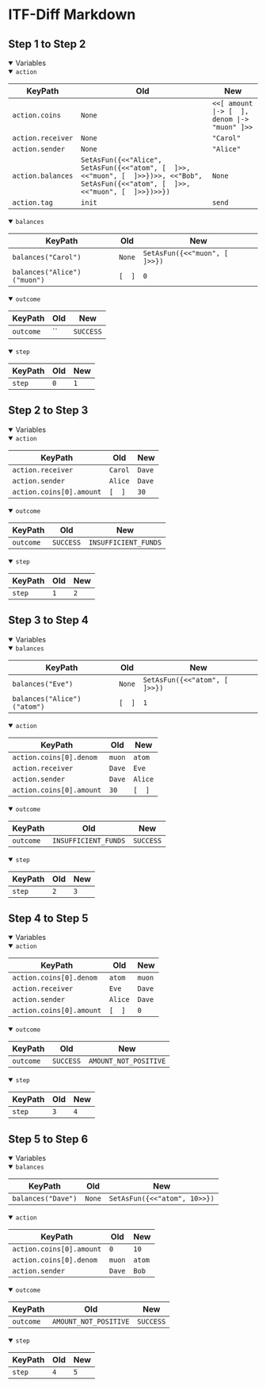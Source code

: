 # ITF-Diff Markdown

## Step 1 to Step 2

<details open>

<summary>Variables</summary>

<details open>

<summary><code>action</code></summary>


|KeyPath|Old|New|
|-|-|-|
|`action.coins`|`None`|`<<[ amount \|-> [  ], denom \|-> "muon" ]>>`|
|`action.receiver`|`None`|`"Carol"`|
|`action.sender`|`None`|`"Alice"`|
|`action.balances`|`SetAsFun({<<"Alice", SetAsFun({<<"atom", [  ]>>, <<"muon", [  ]>>})>>, <<"Bob", SetAsFun({<<"atom", [  ]>>, <<"muon", [  ]>>})>>})`|`None`|
|`action.tag`|`init`|`send`|

</details>
<details open>

<summary><code>balances</code></summary>


|KeyPath|Old|New|
|-|-|-|
|`balances("Carol")`|`None`|`SetAsFun({<<"muon", [  ]>>})`|
|`balances("Alice")("muon")`|`[  ]`|`0`|

</details>
<details open>

<summary><code>outcome</code></summary>


|KeyPath|Old|New|
|-|-|-|
|`outcome`|``|`SUCCESS`|

</details>
<details open>

<summary><code>step</code></summary>


|KeyPath|Old|New|
|-|-|-|
|`step`|`0`|`1`|

</details>

</details>

## Step 2 to Step 3

<details open>

<summary>Variables</summary>

<details open>

<summary><code>action</code></summary>


|KeyPath|Old|New|
|-|-|-|
|`action.receiver`|`Carol`|`Dave`|
|`action.sender`|`Alice`|`Dave`|
|`action.coins[0].amount`|`[  ]`|`30`|

</details>
<details open>

<summary><code>outcome</code></summary>


|KeyPath|Old|New|
|-|-|-|
|`outcome`|`SUCCESS`|`INSUFFICIENT_FUNDS`|

</details>
<details open>

<summary><code>step</code></summary>


|KeyPath|Old|New|
|-|-|-|
|`step`|`1`|`2`|

</details>

</details>

## Step 3 to Step 4

<details open>

<summary>Variables</summary>

<details open>

<summary><code>balances</code></summary>


|KeyPath|Old|New|
|-|-|-|
|`balances("Eve")`|`None`|`SetAsFun({<<"atom", [  ]>>})`|
|`balances("Alice")("atom")`|`[  ]`|`1`|

</details>
<details open>

<summary><code>action</code></summary>


|KeyPath|Old|New|
|-|-|-|
|`action.coins[0].denom`|`muon`|`atom`|
|`action.receiver`|`Dave`|`Eve`|
|`action.sender`|`Dave`|`Alice`|
|`action.coins[0].amount`|`30`|`[  ]`|

</details>
<details open>

<summary><code>outcome</code></summary>


|KeyPath|Old|New|
|-|-|-|
|`outcome`|`INSUFFICIENT_FUNDS`|`SUCCESS`|

</details>
<details open>

<summary><code>step</code></summary>


|KeyPath|Old|New|
|-|-|-|
|`step`|`2`|`3`|

</details>

</details>

## Step 4 to Step 5

<details open>

<summary>Variables</summary>

<details open>

<summary><code>action</code></summary>


|KeyPath|Old|New|
|-|-|-|
|`action.coins[0].denom`|`atom`|`muon`|
|`action.receiver`|`Eve`|`Dave`|
|`action.sender`|`Alice`|`Dave`|
|`action.coins[0].amount`|`[  ]`|`0`|

</details>
<details open>

<summary><code>outcome</code></summary>


|KeyPath|Old|New|
|-|-|-|
|`outcome`|`SUCCESS`|`AMOUNT_NOT_POSITIVE`|

</details>
<details open>

<summary><code>step</code></summary>


|KeyPath|Old|New|
|-|-|-|
|`step`|`3`|`4`|

</details>

</details>

## Step 5 to Step 6

<details open>

<summary>Variables</summary>

<details open>

<summary><code>balances</code></summary>


|KeyPath|Old|New|
|-|-|-|
|`balances("Dave")`|`None`|`SetAsFun({<<"atom", 10>>})`|

</details>
<details open>

<summary><code>action</code></summary>


|KeyPath|Old|New|
|-|-|-|
|`action.coins[0].amount`|`0`|`10`|
|`action.coins[0].denom`|`muon`|`atom`|
|`action.sender`|`Dave`|`Bob`|

</details>
<details open>

<summary><code>outcome</code></summary>


|KeyPath|Old|New|
|-|-|-|
|`outcome`|`AMOUNT_NOT_POSITIVE`|`SUCCESS`|

</details>
<details open>

<summary><code>step</code></summary>


|KeyPath|Old|New|
|-|-|-|
|`step`|`4`|`5`|

</details>

</details>

